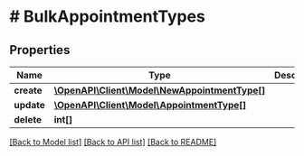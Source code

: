# # BulkAppointmentTypes

## Properties

Name | Type | Description | Notes
------------ | ------------- | ------------- | -------------
**create** | [**\OpenAPI\Client\Model\NewAppointmentType[]**](NewAppointmentType.md) |  | [optional] 
**update** | [**\OpenAPI\Client\Model\AppointmentType[]**](AppointmentType.md) |  | [optional] 
**delete** | **int[]** |  | [optional] 

[[Back to Model list]](../../README.md#documentation-for-models) [[Back to API list]](../../README.md#documentation-for-api-endpoints) [[Back to README]](../../README.md)


